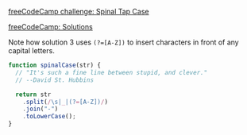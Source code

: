 [freeCodeCamp challenge: Spinal Tap Case](https://www.freecodecamp.org/learn/javascript-algorithms-and-data-structures/intermediate-algorithm-scripting/spinal-tap-case)

[freeCodeCamp: Solutions](https://forum.freecodecamp.org/t/freecodecamp-challenge-guide-spinal-tap-case/16078)

Note how solution 3 uses `(?=[A-Z])` to insert characters in front of any capital letters.

```js
function spinalCase(str) {
  // "It's such a fine line between stupid, and clever."
  // --David St. Hubbins

  return str
    .split(/\s|_|(?=[A-Z])/)
    .join("-")
    .toLowerCase();
}
```
